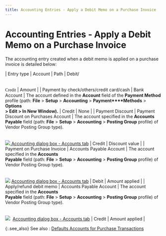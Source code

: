 ```yaml
---
title: Accounting Entries - Apply a Debit Memo on a Purchase Invoice
---
```


# Accounting Entries - Apply a Debit Memo on a Purchase Invoice


The accounting entry created when a debit memo is applied on a purchase  invoice is detailed below:


| Entry type | Account | Path | Debit/<br/><br/><br/><font style="font-family: Verdana;" face="Verdana">Credit</font> | Amount |
| Payment by check/others/credit card/cash | Bank Account | The account defined in the **Account**  field of the **Payment Method** profile  (path: **File** > **Setup**  > **Accounting** > **Payment****Methods** > **Options <br/> &gt; Edit &gt; In New Window).** | Credit | None |
| Payment Discount | Payment Discount on Purchases Account | The account specified in the **Accounts <br/> Payable** field (path: **File**  > **Setup** > **Accounting**  > **Posting Group** profile) of  Vendor Posting Group type).<br/><br/><br/>![]({{site.pp_baseurl}}/img/lens.gif)[  Accounting dialog box - Accounts tab]({{site.acc_chm}}/accounting-flow-control-and-defaults/accounting-defaults/accounting_dialog_box_-_posting_groups.html) | Credit | Discount value |
| Payment on Purchase Invoice | Accounts Payable Account | The account specified in the **Accounts <br/> Payable** field (path: **File**  > **Setup** > **Accounting**  > **Posting Group** profile) of  Vendor Posting Group type).<br/><br/><br/>![]({{site.pp_baseurl}}/img/lens.gif) [Accounting  dialog box - Accounts tab]({{site.acc_chm}}/accounting-flow-control-and-defaults/accounting-defaults/accounting_dialog_box_-_posting_groups.html) | Debit | Amount applied |
| Apply/refund debit memo | Accounts Payable Account | The account specified in the **Accounts <br/> Payable** field (path: **File**  > **Setup** > **Accounting**  > **Posting Group** profile) of  Vendor Posting Group type).<br/><br/><br/>![]({{site.pp_baseurl}}/img/lens.gif)  [Accounting  dialog box - Accounts tab]({{site.acc_chm}}/accounting-flow-control-and-defaults/accounting-defaults/accounting_dialog_box_-_posting_groups.html) | Credit | Amount applied |



{:.see_also}
See also
: [Defaults  Accounts for Purchase Transactions]({{site.pp_baseurl}}/misc/default_accounts_for_purchase_transactions.html)

